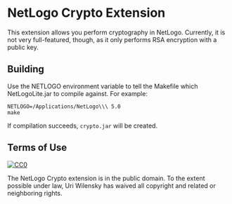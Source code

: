 # NetLogo Crypto Extension

This extension allows you perform cryptography in NetLogo.  Currently, it is not very full-featured, though, as it only performs RSA encryption with a public key.

## Building

Use the NETLOGO environment variable to tell the Makefile which NetLogoLite.jar to compile against.  For example:

    NETLOGO=/Applications/NetLogo\\\ 5.0
    make

If compilation succeeds, `crypto.jar` will be created.

## Terms of Use

[![CC0](http://i.creativecommons.org/p/zero/1.0/88x31.png)](http://creativecommons.org/publicdomain/zero/1.0/)

The NetLogo Crypto extension is in the public domain.  To the extent possible under law, Uri Wilensky has waived all copyright and related or neighboring rights.
